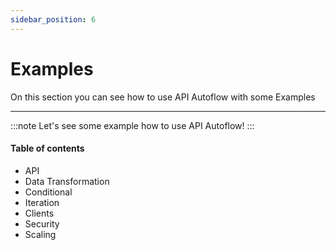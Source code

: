 ```yaml
---
sidebar_position: 6
---
```


# Examples
On this section you can see how to use API Autoflow with some Examples
<hr/>

:::note
Let's see some example how to use API Autoflow!
:::

#### Table of contents

- API
- Data Transformation
- Conditional
- Iteration
- Clients
- Security
- Scaling